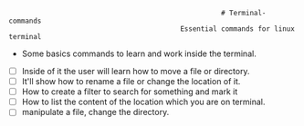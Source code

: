                                                         # Terminal-commands
                                              Essential commands for linux terminal


- Some basics commands to learn and work inside the terminal. 


- [ ] Inside of it the user will learn how to move a file or directory.
- [ ] It'll show how to rename a file or change the location of it.
- [ ] How to create a filter to search for something and mark it
- [ ] How to list the content of the location which you are on terminal.
- [ ] manipulate a file, change the directory.

